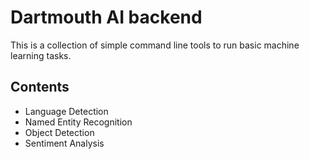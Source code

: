 # Dartmouth AI backend

This is a collection of simple command line tools to run basic machine learning tasks.

## Contents

- Language Detection
- Named Entity Recognition
- Object Detection
- Sentiment Analysis

